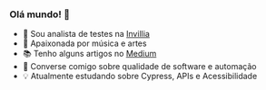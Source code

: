 ### Olá mundo! :wave: 

<!--
**CarolCiola/carolciola** is a ✨ _special_ ✨ repository because its `README.md` (this file) appears on your GitHub profile.
https://github.com/hideraldus13/github-emoji
https://gist.github.com/rxaviers/7360908
-->

- :rocket: Sou analista de testes na <a href="https://invillia.com/global-growth-framework/">Invillia</a>
- :musical_note: Apaixonada por música e artes
- :books: Tenho alguns artigos no <a href="https://medium.com/@carol.ciola">Medium</a>
- :speech_balloon: Converse comigo sobre qualidade de software e automação
- :bulb: Atualmente estudando sobre Cypress, APIs e Acessibilidade


